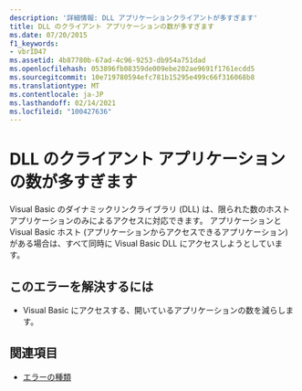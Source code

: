 ```yaml
---
description: '詳細情報: DLL アプリケーションクライアントが多すぎます'
title: DLL のクライアント アプリケーションの数が多すぎます
ms.date: 07/20/2015
f1_keywords:
- vbrID47
ms.assetid: 4b87780b-67ad-4c96-9253-db954a751dad
ms.openlocfilehash: 053896fb08359de009ebe202ae9691f1761ecdd5
ms.sourcegitcommit: 10e719780594efc781b15295e499c66f316068b8
ms.translationtype: MT
ms.contentlocale: ja-JP
ms.lasthandoff: 02/14/2021
ms.locfileid: "100427636"
---
```

# <a name="too-many-dll-application-clients"></a>DLL のクライアント アプリケーションの数が多すぎます

Visual Basic のダイナミックリンクライブラリ (DLL) は、限られた数のホストアプリケーションのみによるアクセスに対応できます。 アプリケーションと Visual Basic ホスト (アプリケーションからアクセスできるアプリケーション) がある場合は、すべて同時に Visual Basic DLL にアクセスしようとしています。  
  
## <a name="to-correct-this-error"></a>このエラーを解決するには  
  
- Visual Basic にアクセスする、開いているアプリケーションの数を減らします。  
  
## <a name="see-also"></a>関連項目

- [エラーの種類](../programming-guide/language-features/error-types.md)
